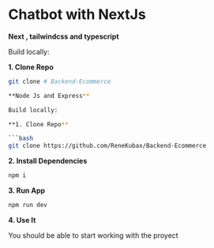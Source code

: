 # Chatbot with NextJs

**Next , tailwindcss and typescript**

Build locally:

**1. Clone Repo**

```bash
git clone # Backend-Ecommerce

**Node Js and Express**

Build locally:

**1. Clone Repo**

```bash
git clone https://github.com/ReneKubax/Backend-Ecommerce
```

**2. Install Dependencies**

```bash
npm i
```


**3. Run App**

```bash
npm run dev
```

**4. Use It**

You should be able to start working with the proyect


